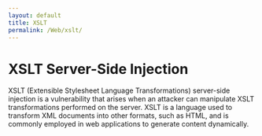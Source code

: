 ```yaml
---
layout: default
title: XSLT
permalink: /Web/xslt/
---
```


# XSLT Server-Side Injection
XSLT (Extensible Stylesheet Language Transformations) server-side injection is a vulnerability that arises when an attacker can manipulate XSLT transformations performed on the server.
XSLT is a language used to transform XML documents into other formats, such as HTML, and is commonly employed in web applications to generate content dynamically.
